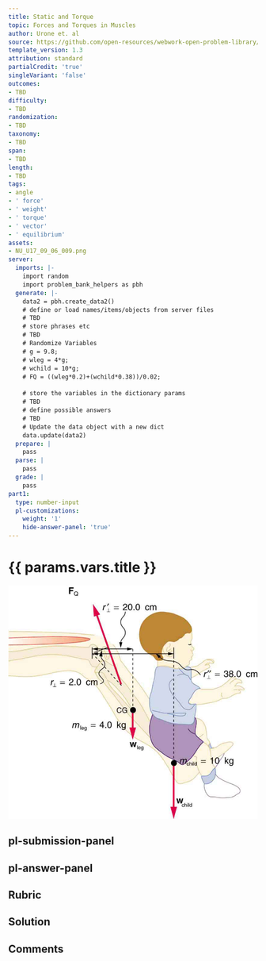```yaml
---
title: Static and Torque
topic: Forces and Torques in Muscles
author: Urone et. al
source: https://github.com/open-resources/webwork-open-problem-library/tree/master/Contrib/BrockPhysics/College_Physics_Urone/9.Static_and_Torque/9-06.Forces_and_Torques_in_Muscles/NU_U17_09_06_009.pg
template_version: 1.3
attribution: standard
partialCredit: 'true'
singleVariant: 'false'
outcomes:
- TBD
difficulty:
- TBD
randomization:
- TBD
taxonomy:
- TBD
span:
- TBD
length:
- TBD
tags:
- angle
- ' force'
- ' weight'
- ' torque'
- ' vector'
- ' equilibrium'
assets:
- NU_U17_09_06_009.png
server:
  imports: |-
    import random
    import problem_bank_helpers as pbh
  generate: |-
    data2 = pbh.create_data2()
    # define or load names/items/objects from server files
    # TBD
    # store phrases etc
    # TBD
    # Randomize Variables
    # g = 9.8;
    # wleg = 4*g;
    # wchild = 10*g;
    # FQ = ((wleg*0.2)+(wchild*0.38))/0.02;

    # store the variables in the dictionary params
    # TBD
    # define possible answers
    # TBD
    # Update the data object with a new dict
    data.update(data2)
  prepare: |
    pass
  parse: |
    pass
  grade: |
    pass
part1:
  type: number-input
  pl-customizations:
    weight: '1'
    hide-answer-panel: 'true'
---
```


# {{ params.vars.title }} 

![Forces on Leg](NU_U17_09_06_009.png)


## pl-submission-panel 


## pl-answer-panel 


## Rubric 


## Solution 


## Comments 


